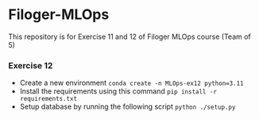 # Filoger-MLOps
This repository is for Exercise 11 and 12 of Filoger MLOps course (Team of 5)


### Exercise 12

- Create a new environment 
`conda create -n MLOps-ex12 python=3.11`
- Install the requirements using this command
`pip install -r requirements.txt`
- Setup database by running the following script
`python ./setup.py`
